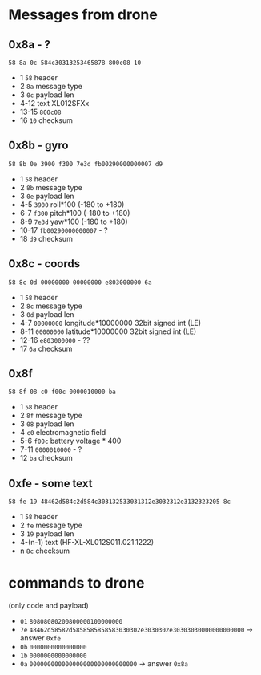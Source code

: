 # Messages from drone

## 0x8a - ?

`58 8a 0c 584c30313253465878 800c08 10`

* 1 `58` header
* 2 `8a` message type
* 3 `0c` payload len
* 4-12 text XL012SFXx
* 13-15 `800c08`
* 16 `10` checksum

## 0x8b - gyro

`58 8b 0e 3900 f300 7e3d fb00290000000007 d9`

* 1 `58` header
* 2 `8b` message type
* 3 `0e` payload len
* 4-5 `3900` roll*100 (-180 to +180)
* 6-7 `f300` pitch*100 (-180 to +180)
* 8-9 `7e3d` yaw*100 (-180 to +180)
* 10-17 `fb00290000000007` - ?
* 18 `d9` checksum

## 0x8c - coords
`58 8c 0d 00000000 00000000 e803000000 6a`
* 1 `58` header
* 2 `8c` message type
* 3 `0d` payload len
* 4-7 `00000000` longitude*10000000 32bit signed int (LE)
* 8-11 `00000000` latitude*10000000 32bit signed int (LE)
* 12-16 `e803000000` - ??
* 17 `6a` checksum

## 0x8f
`58 8f 08 c0 f00c 0000010000 ba`
* 1 `58` header
* 2 `8f` message type
* 3 `08` payload len
* 4 `c0` electromagnetic field
* 5-6 `f00c` battery voltage * 400
* 7-11 `0000010000` - ?
* 12 `ba` checksum

## 0xfe - some text
`58 fe 19 48462d584c2d584c303132533031312e3032312e3132323205 8c`
* 1 `58` header
* 2 `fe` message type
* 3 `19` payload len
* 4-(n-1) text (HF-XL-XL012S011.021.1222)
* n `8c` checksum


# commands to drone
(only code and payload)

* `01` `80808080200800000100000000`
* `7e` `48462d58582d5858585858583030302e3030302e30303030000000000000`
  -> answer `0xfe`
* `0b` `0000000000000000`
* `1b` `0000000000000000`
* `0a` `000000000000000000000000000000` -> answer `0x8a`